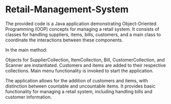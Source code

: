 # Retail-Management-System
The provided code is a Java application demonstrating Object-Oriented Programming (OOP) concepts for managing a retail system.
It consists of classes for handling suppliers, items, bills, customers, and a main class to coordinate the interactions between these components.

In the main method:

Objects for SupplierCollection, ItemCollection, Bill, CustomerCollection, and Scanner are instantiated.
Customers and items are added to their respective collections.
Main menu functionality is invoked to start the application.

The application allows for the addition of customers and items, with distinction between countable and uncountable items. It provides basic functionality for managing a retail system, including handling bills and customer information.
